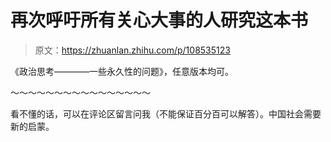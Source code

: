 # 再次呼吁所有关心大事的人研究这本书

> 原文：<https://zhuanlan.zhihu.com/p/108535123>

《政治思考————一些永久性的问题》，任意版本均可。

～～～～～～～～～～～～～～～～

看不懂的话，可以在评论区留言问我（不能保证百分百可以解答）。中国社会需要新的启蒙。